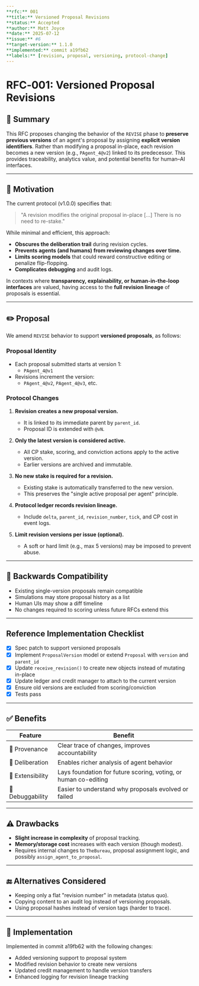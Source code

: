 ```yaml
---
**rfc:** 001  
**title:** Versioned Proposal Revisions  
**status:** Accepted  
**author:** Matt Joyce  
**date:** 2025-07-12  
**issue:** #6
**target-version:** 1.1.0
**implemented:** commit a19fb62
**labels:** [revision, proposal, versioning, protocol-change]  
---
```


# RFC‑001: Versioned Proposal Revisions

## 🧭 Summary

This RFC proposes changing the behavior of the `REVISE` phase to **preserve previous versions** of an agent's proposal by assigning **explicit version identifiers**. Rather than modifying a proposal in-place, each revision becomes a new version (e.g., `PAgent_4@v2`) linked to its predecessor. This provides traceability, analytics value, and potential benefits for human–AI interfaces.

---

## 🎯 Motivation

The current protocol (v1.0.0) specifies that:
> "A revision modifies the original proposal in-place [...] There is no need to re-stake."

While minimal and efficient, this approach:
- **Obscures the deliberation trail** during revision cycles.
- **Prevents agents (and humans) from reviewing changes over time.**
- **Limits scoring models** that could reward constructive editing or penalize flip-flopping.
- **Complicates debugging** and audit logs.

In contexts where **transparency, explainability, or human-in-the-loop interfaces** are valued, having access to the **full revision lineage** of proposals is essential.

---

## ✏️ Proposal

We amend `REVISE` behavior to support **versioned proposals**, as follows:

### Proposal Identity

- Each proposal submitted starts at version 1:
  - `PAgent_4@v1`
- Revisions increment the version:
  - `PAgent_4@v2`, `PAgent_4@v3`, etc.

### Protocol Changes

1. **Revision creates a new proposal version.**
   - It is linked to its immediate parent by `parent_id`.
   - Proposal ID is extended with `@vN`.

2. **Only the latest version is considered active.**
   - All CP stake, scoring, and conviction actions apply to the active version.
   - Earlier versions are archived and immutable.

3. **No new stake is required for a revision.**
   - Existing stake is automatically transferred to the new version.
   - This preserves the "single active proposal per agent" principle.

4. **Protocol ledger records revision lineage.**
   - Include `delta`, `parent_id`, `revision_number`, `tick`, and CP cost in event logs.

5. **Limit revision versions per issue (optional).**
   - A soft or hard limit (e.g., max 5 versions) may be imposed to prevent abuse.

---

## 🔄 Backwards Compatibility

- Existing single-version proposals remain compatible
- Simulations may store proposal history as a list
- Human UIs may show a diff timeline
- No changes required to scoring unless future RFCs extend this

---

## Reference Implementation Checklist

- [x] Spec patch to support versioned proposals
- [x] Implement `ProposalVersion` model or extend `Proposal` with `version` and `parent_id`  
- [x] Update `receive_revision()` to create new objects instead of mutating in-place
- [x] Update ledger and credit manager to attach to the current version
- [x] Ensure old versions are excluded from scoring/conviction
- [x] Tests pass

---

## ✅ Benefits

| Feature | Benefit |
|--------|------------|
| 📜 Provenance | Clear trace of changes, improves accountability |
| 🧠 Deliberation | Enables richer analysis of agent behavior |
| 🧩 Extensibility | Lays foundation for future scoring, voting, or human co-editing |
| 🧪 Debuggability | Easier to understand why proposals evolved or failed |

---

## ⚠️ Drawbacks

- **Slight increase in complexity** of proposal tracking.
- **Memory/storage cost** increases with each version (though modest).
- Requires internal changes to `TheBureau`, proposal assignment logic, and possibly `assign_agent_to_proposal`.

---

## 🔚 Alternatives Considered

- Keeping only a flat "revision number" in metadata (status quo).
- Copying content to an audit log instead of versioning proposals.
- Using proposal hashes instead of version tags (harder to trace).

---

## 📆 Implementation

Implemented in commit a19fb62 with the following changes:
- Added versioning support to proposal system
- Modified revision behavior to create new versions
- Updated credit management to handle version transfers
- Enhanced logging for revision lineage tracking